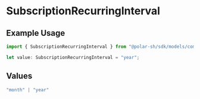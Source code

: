 # SubscriptionRecurringInterval

## Example Usage

```typescript
import { SubscriptionRecurringInterval } from "@polar-sh/sdk/models/components";

let value: SubscriptionRecurringInterval = "year";
```

## Values

```typescript
"month" | "year"
```